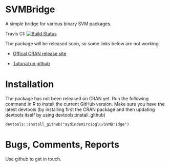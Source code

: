 # SVMBridge

A simple bridge for various binary SVM packages.

Travis CI: [![Build Status](https://travis-ci.org/berndbischl/mlrMBO.png)](https://travis-ci.org/berndbischl/mlrMBO)

The package will be released soon, so some links below are not working.

* [Offical CRAN release site](http://cran.r-project.org/web/packages/SVMBridge/index.html)

* [Tutorial on github](https://github.com/aydindemircioglu/SVMBridge/blob/master/doc/knitted/tutorial/README.md)


# Installation

The package has not been released on CRAN yet. Run the following command in R to install the current GitHub version.
Make sure you have the latest devtools (by installing first the CRAN package and then updating devtools itself by
using devtools::install_github)

```splus
devtools::install_github("aydindemircioglu/SVMBridge")
```

# Bugs, Comments, Reports

Use github to get in touch.
